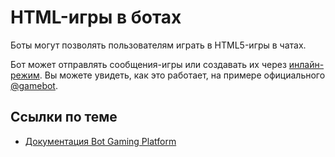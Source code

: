 # HTML-игры в ботах

Боты могут позволять пользователям играть в HTML5-игры в чатах.

Бот может отправлять сообщения-игры или создавать их через [инлайн-режим](../interaction/inline). Вы 
можете увидеть, как это работает, на примере официального [@gamebot](https://t.me/gamebot).

## Ссылки по теме

- [Документация Bot Gaming Platform](https://core.telegram.org/bots/games)